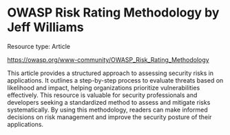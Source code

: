 # OWASP Risk Rating Methodology by Jeff Williams

Resource type: Article

https://owasp.org/www-community/OWASP_Risk_Rating_Methodology

This article provides a structured approach to assessing security risks in applications. It outlines a step-by-step process to evaluate threats based on likelihood and impact, helping organizations prioritize vulnerabilities effectively. This resource is valuable for security professionals and developers seeking a standardized method to assess and mitigate risks systematically. By using this methodology, readers can make informed decisions on risk management and improve the security posture of their applications.